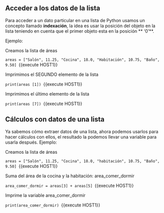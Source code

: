 ## Acceder a los datos de la lista

Para acceder a un dato particular en una lista de Python usamos un concepto llamado **indexación**, la idea es usar la posición del objeto en la lista teniendo en cuenta que el primer objeto esta en la posición ** ‘0’**. 

Ejemplo:

Creamos la lista de áreas

`areas = ["Salón", 11.25, "Cocina", 18.0, "Habitación", 10.75, "Baño", 9.50] `{{execute HOST1}}

Imprimimos el SEGUNDO elemento de la lista

`print(areas [1]) `{{execute HOST1}}

Imprimimos el último elemento de la lista

`print(areas [7]) `{{execute HOST1}}

## Cálculos con datos de una lista
Ya sabemos cómo extraer datos de una lista, ahora podemos usarlos para hacer cálculos con ellos, el resultado la podemos llevar una variable para usarla después.
Ejemplo:

Creamos la lista de áreas

`areas = ["Salón", 11.25, "Cocina", 18.0, "habitación", 10.75, "Baño", 9.50] `{{execute HOST1}}


Suma del área de la cocina y la habitación: area_comer_dormir

`area_comer_dormir = areas[3] + areas[5] `{{execute HOST1}}


Imprime la variable area_comer_dormir

`print(area_comer_dormir) `{{execute HOST1}}
